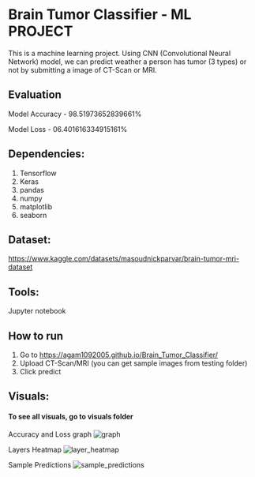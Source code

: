 # Brain Tumor Classifier - ML PROJECT

This is a machine learning project. Using CNN (Convolutional Neural Network) model, we can predict weather a person has tumor (3 types) or not by submitting a image of CT-Scan or MRI.

## Evaluation
Model Accuracy - 98.51973652839661%

Model Loss - 06.401616334915161%

## Dependencies:
1. Tensorflow
2. Keras
3. pandas
4. numpy
5. matplotlib
6. seaborn

## Dataset:
https://www.kaggle.com/datasets/masoudnickparvar/brain-tumor-mri-dataset

## Tools:
Jupyter notebook

## How to run
1. Go to https://agam1092005.github.io/Brain_Tumor_Classifier/
2. Upload CT-Scan/MRI (you can get sample images from testing folder)
3. Click predict

## Visuals:
#### To see all visuals, go to visuals folder

Accuracy and Loss graph
![graph](https://github.com/agam1092005/Brain_Tumor_Classifier/assets/70815441/22b1b811-566e-428c-9eaf-61b4eacd2180)

Layers Heatmap
![layer_heatmap](https://github.com/agam1092005/Brain_Tumor_Classifier/assets/70815441/667fe6df-740b-4007-9266-a225b1c023f7)

Sample Predictions
![sample_predictions](https://github.com/agam1092005/Brain_Tumor_Classifier/assets/70815441/67f27452-c0dc-4157-807e-afbb57649715)





